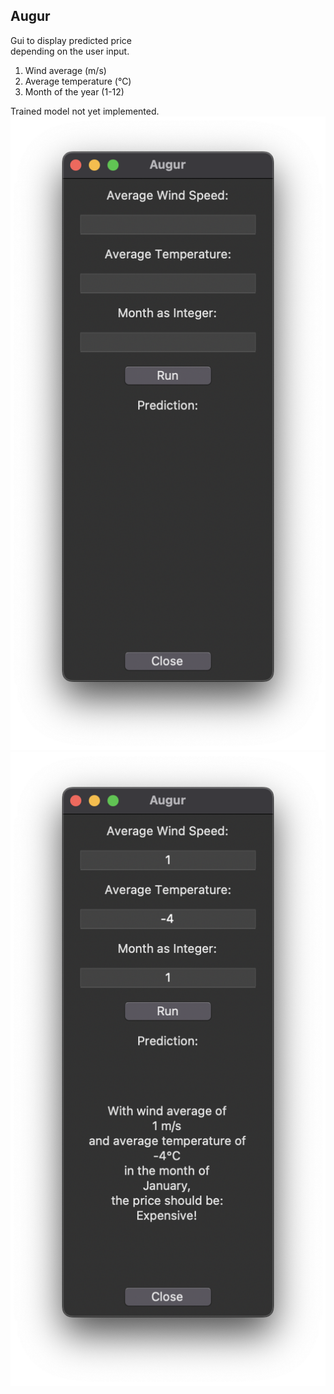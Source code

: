 ## Augur

Gui to display predicted price  
depending on the user input.

1. Wind average (m/s)
2. Average temperature (°C)
3. Month of the year (1-12)  
  
Trained model not yet implemented.  
![](ui_1.png)
![](ui2.png)  
  
